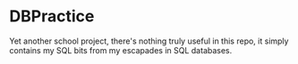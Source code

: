 # DBPractice

Yet another school project, there's nothing truly useful in this repo, it simply contains my SQL bits from my escapades in SQL databases.



